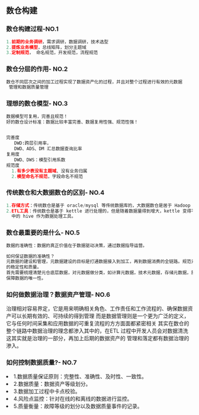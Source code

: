 ## 数仓构建

<h3>数仓构建过程-NO.1</h3>

```python
1.前期的业务调研，需求调研，数据调研，技术选型 
2.提炼业务模型，总线矩阵，划分主题域
3.定制规范， 命名规范，开发规范，流程规范
```
 


<h3>数仓分层的作用- NO.2</h3>

```python
数仓不同层次之间的加工过程实现了数据资产化的过程，并且对整个过程进行有效的元数据
 管理和数据质量管理
```
 
 <h3>理想的数仓模型- NO.3</h3>
 
 ```python
数据模型可复用，完善且规范！
好的数仓设计标准：数据比较丰富完善、数据复用性强、规范性强！


完善度
    DWD:跨层引用率，
    DWD、ADS、DM 汇总数据查询比率
复用度
    DWD、DWS：模型引用系数
规范度
   1.有多少表没有主题域、没有业务归属
   2.模型命名不规范，字段命名不规范
```

<h3>传统数仓和大数据数仓的区别- NO.4</h3>

```python
1.存储方式：传统数仓是基于 oracle/mysql 等传统数据库的，大数据数仓是居于 Hadoop 平台中的 hdfs 等实现的
2.ETL工具：传统数仓是基于 kettle 进行处理的，但是随着数据量得到增大，kettle 变得不稳定。大数据数仓是基于 hadoop 
  中的 hive 作为数据处理工具。
```
 
<h3>数仓最重要的是什么- NO.5</h3>
 
```java
数据的准确性：数据的真正价值在于数据驱动决策，通过数据指导运营。

如何保证数据的准确性？
元数据的建设和管理，元数据建设的目标是打通数据接入到加工，再到数据消费的全链路。规范元数据服务出口，保证元数据产出
的稳定性和质量。
首先需要梳理清楚元仓底层数据，对元数据做分类，如计算元数据，技术元数据，存储元数据，质量元数据等，减少数据重复建设，
保障数据的唯一性。
```
 
<h3>如何做数据治理？数据资产管理- NO.6</h3>
<p>治理相对容易界定，它是用来明确相关角色、工作责任和工作流程的、确保数据资产可以长期有效的、可持续的得到管理
   而是数据管理则是一个更为广泛的定义，它与任何时间采集和应用数据的可重复流程的方方面面都紧密相关
   其实在数仓的整个链路中数据治理的理念都渗入其中的，在ETL 过程中开发人员会对数据清洗这其实就是治理的一部分，再加上后期的数据资产的
   管理和落定都有数据治理的渗入。
</p>

<h3>如何控制数据质量?- NO.7</h3>
<li>1.数据质量保证原则：完整性、准确性、及时性、一致性。</li>
<li>2.数据质量：数据资产等级划分。</li>
<li>3.数据加工过程中卡点校验。</li>
<li>4.风险点监控：针对在线的和离线的数据进行监控。</li>
<li>5.质量衡量：故障等级的划分以及数据质量事件的记录。</li>
